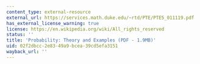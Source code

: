```yaml
---
content_type: external-resource
external_url: https://services.math.duke.edu/~rtd/PTE/PTE5_011119.pdf
has_external_license_warning: true
license: https://en.wikipedia.org/wiki/All_rights_reserved
status: ''
title: 'Probability: Theory and Examples (PDF - 1.9MB)'
uid: 02f2dbcc-2e83-49a9-bcea-39cd5efa3151
wayback_url: ''
---
```

